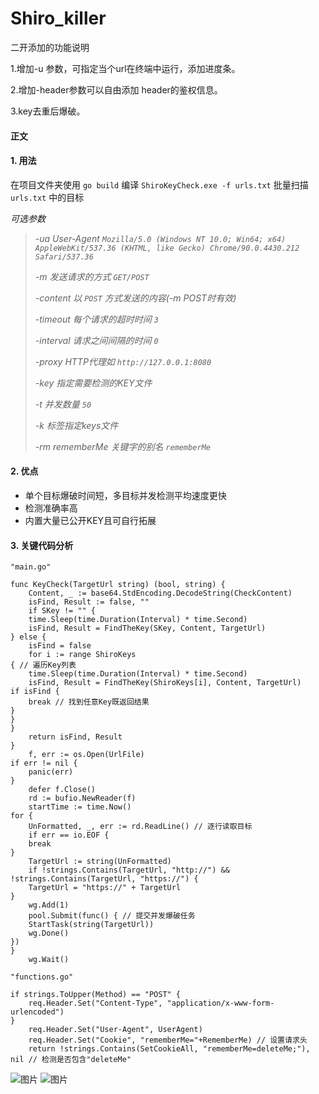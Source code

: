 # Shiro_killer

二开添加的功能说明

1.增加-u 参数，可指定当个url在终端中运行，添加进度条。

2.增加-header参数可以自由添加 header的鉴权信息。

3.key去重后爆破。

#### 正文

#### 1. 用法

在项目文件夹使用 `go build` 编译
`ShiroKeyCheck.exe -f urls.txt` 批量扫描 `urls.txt` 中的目标

*可选参数*

> *-ua User-Agent `Mozilla/5.0 (Windows NT 10.0; Win64; x64) AppleWebKit/537.36 (KHTML, like Gecko) Chrome/90.0.4430.212 Safari/537.36`*
>
> *-m 发送请求的方式 `GET/POST`*
>
> *-content 以 `POST` 方式发送的内容(-m POST时有效)*
>
> *-timeout 每个请求的超时时间 `3`*
>
> *-interval 请求之间间隔的时间 `0`*
>
> *-proxy HTTP代理如 `http://127.0.0.1:8080`*
>
> *-key 指定需要检测的KEY文件*
>
> *-t 并发数量 `50`*
>
> *-k 标签指定keys文件*
>
> *-rm rememberMe 关键字的别名 `rememberMe`*

#### 2. 优点

- 单个目标爆破时间短，多目标并发检测平均速度更快
- 检测准确率高
- 内置大量已公开KEY且可自行拓展

#### 3. 关键代码分析

```
"main.go"

func KeyCheck(TargetUrl string) (bool, string) {
    Content, _ := base64.StdEncoding.DecodeString(CheckContent)
    isFind, Result := false, ""
    if SKey != "" {
    time.Sleep(time.Duration(Interval) * time.Second)
    isFind, Result = FindTheKey(SKey, Content, TargetUrl)
} else {
    isFind = false
    for i := range ShiroKeys 
{ // 遍历Key列表
    time.Sleep(time.Duration(Interval) * time.Second)
    isFind, Result = FindTheKey(ShiroKeys[i], Content, TargetUrl)
if isFind {
    break // 找到任意Key既返回结果
}
}
}
    return isFind, Result
}
    f, err := os.Open(UrlFile)
if err != nil {
    panic(err)
}
    defer f.Close()
    rd := bufio.NewReader(f)
    startTime := time.Now()
for {
    UnFormatted, _, err := rd.ReadLine() // 逐行读取目标
    if err == io.EOF {
    break
}
    TargetUrl := string(UnFormatted)
    if !strings.Contains(TargetUrl, "http://") && !strings.Contains(TargetUrl, "https://") {
    TargetUrl = "https://" + TargetUrl
}
    wg.Add(1)
    pool.Submit(func() { // 提交并发爆破任务
    StartTask(string(TargetUrl))
    wg.Done()
})
}
    wg.Wait()

"functions.go"

if strings.ToUpper(Method) == "POST" {
    req.Header.Set("Content-Type", "application/x-www-form-urlencoded")
}
    req.Header.Set("User-Agent", UserAgent)
    req.Header.Set("Cookie", "rememberMe="+RememberMe) // 设置请求头
    return !strings.Contains(SetCookieAll, "rememberMe=deleteMe;"), nil // 检测是否包含"deleteMe"
```

![图片](https://github.com/Peony2022/shiro_killer/blob/main/%E8%BF%90%E8%A1%8C%E6%88%AA%E5%9B%BE1.png)
![图片](https://github.com/Peony2022/shiro_killer/blob/main/%E8%BF%90%E8%A1%8C%E6%88%AA%E5%9B%BE2.png)
